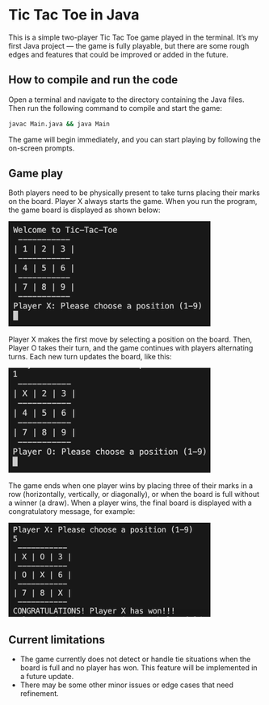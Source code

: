 # Tic Tac Toe in Java
This is a simple two-player Tic Tac Toe game played in the terminal. It’s my first Java project — the game is fully playable, but there are some rough edges and features that could be improved or added in the future.

## How to compile and run the code
Open a terminal and navigate to the directory containing the Java files. Then run the following command to compile and start the game:
```bash
javac Main.java && java Main
```

The game will begin immediately, and you can start playing by following the on-screen prompts.

## Game play
Both players need to be physically present to take turns placing their marks on the board. Player X always starts the game.
When you run the program, the game board is displayed as shown below:

<img src="screenshots/gameStart.png" alt="Game Start" width=400px>

Player X makes the first move by selecting a position on the board. Then, Player O takes their turn, and the game continues with players alternating turns. Each new turn updates the board, like this:

<img src="screenshots/newTurn.png" alt="New Turn" width=400px>

The game ends when one player wins by placing three of their marks in a row (horizontally, vertically, or diagonally), or when the board is full without a winner (a draw). When a player wins, the final board is displayed with a congratulatory message, for example:

<img src="screenshots/gameWon.png" alt="Game Won" width=400px>

## Current limitations
- The game currently does not detect or handle tie situations when the board is full and no player has won. This feature will be implemented in a future update.
- There may be some other minor issues or edge cases that need refinement.
